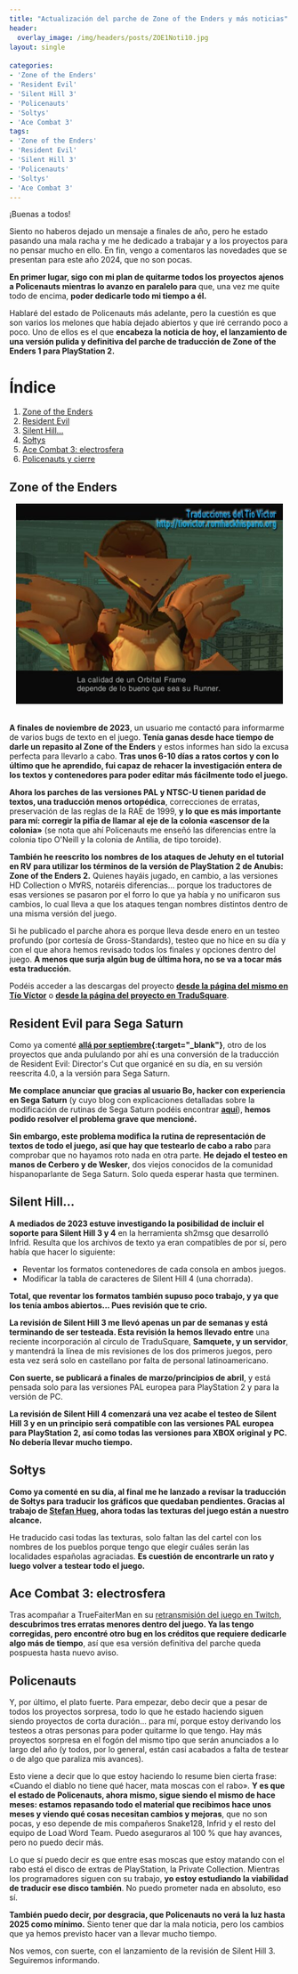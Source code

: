 ```yaml
---
title: "Actualización del parche de Zone of the Enders y más noticias"
header:
  overlay_image: /img/headers/posts/ZOE1Noti10.jpg
layout: single

categories:
- 'Zone of the Enders'
- 'Resident Evil'
- 'Silent Hill 3'
- 'Policenauts'
- 'Soltys'
- 'Ace Combat 3'
tags:
- 'Zone of the Enders'
- 'Resident Evil'
- 'Silent Hill 3'
- 'Policenauts'
- 'Soltys'
- 'Ace Combat 3'
---
```


¡Buenas a todos!

Siento no haberos dejado un mensaje a finales de año, pero he estado pasando una mala racha y me he dedicado a trabajar y a los proyectos para no pensar 
mucho en ello. En fin, vengo a comentaros las novedades que se presentan para este año 2024, que no son pocas.

**En primer lugar, sigo con mi plan de quitarme todos los proyectos ajenos a Policenauts mientras lo avanzo en paralelo para** que, una vez 
me quite todo de encima, **poder dedicarle todo mi tiempo a él.**

Hablaré del estado de Policenauts más adelante, pero la cuestión es que son varios los melones que había dejado abiertos y que iré cerrando poco a poco. 
Uno de ellos es el que **encabeza la noticia de hoy, el lanzamiento de una versión pulida y definitiva del parche de traducción de Zone of the Enders 1 para PlayStation 2.**

<!--more-->

# Índice

1. [Zone of the Enders](#zoe2024)
2. [Resident Evil](#resident)
3. [Silent Hill...](#silenthill)
4. [Sołtys](#soltys)
5. [Ace Combat 3: electrosfera](#acecombat3)
6. [Policenauts y cierre](#policenauts)

## Zone of the Enders<a name="zoe2024"></a>

<center>
<a target="_blank" href="/img/2024/03/ZOE1_2024_23.jpg"><img src="/img/2024/03/ZOE1_2024_23.jpg" alt="Captura de Zone of the Enders" style="width: 50vw; min-width: 320px;" ></a>
</center><br>

**A finales de noviembre de 2023**, un usuario me contactó para informarme de varios bugs de texto en el juego. **Tenía ganas desde hace tiempo de darle un repasito 
al Zone of the Enders** y estos informes han sido la excusa perfecta para llevarlo a cabo. **Tras unos 6-10 días a ratos cortos y con lo último que he aprendido, 
fui capaz de rehacer la investigación entera de los textos y contenedores para poder editar más fácilmente todo el juego.**

**Ahora los parches de las versiones PAL y NTSC-U tienen paridad de textos, una traducción menos ortopédica**, correcciones de erratas, preservación de las reglas de 
la RAE de 1999, **y lo que es más importante para mí: corregir la pifia de llamar al eje de la colonia «ascensor de la colonia»** (se nota que ahí Policenauts me enseñó 
las diferencias entre la colonia tipo O'Neill y la colonia de Antilia, de tipo toroide).

**También he reescrito los nombres de los ataques de Jehuty en el tutorial en RV para utilizar los términos de la versión de PlayStation 2 de Anubis: Zone of the Enders 2.** 
Quienes hayáis jugado, en cambio, a las versiones HD Collection o M∀RS, notaréis diferencias... porque los traductores de esas versiones se pasaron por el forro lo que ya 
había y no unificaron sus cambios, lo cual lleva a que los ataques tengan nombres distintos dentro de una misma versión del juego.

Si he publicado el parche ahora es porque lleva desde enero en un testeo profundo (por cortesía de Gross-Standards), testeo que no hice en su día y con el que ahora 
hemos revisado todos los finales y opciones dentro del juego. **A menos que surja algún bug de última hora, no se va a tocar más esta traducción.**

Podéis acceder a las descargas del proyecto **[desde la página del mismo en Tío Víctor](https://tiovictor.romhackhispano.org/zone-of-the-enders/descargar/)** o 
**[desde la página del proyecto en TraduSquare](https://tradusquare.es/proyectos/zone-of-the-enders/)**.

## Resident Evil para Sega Saturn<a name="resident"></a>

Como ya comenté **[allá por septiembre](https://tiovictor.romhackhispano.org/2023/09/22/novedades-nuevas-redes-sociales-sorpresas/){:target="_blank"}**, otro de los proyectos 
que anda pululando por ahí es una conversión de la traducción de Resident Evil: Director's Cut que organicé en su día, en su versión reescrita 4.0, a la versión para Sega 
Saturn.

**Me complace anunciar que gracias al usuario Bo, hacker con experiencia en Sega Saturn** (y cuyo blog con explicaciones detalladas sobre la modificación de rutinas de Sega Saturn 
podéis encontrar **[aquí](https://32bits.substack.com/)**), **hemos podido resolver el problema grave que mencioné.**

**Sin embargo, este problema modifica la rutina de representación de textos de todo el juego, así que hay que testearlo de cabo a rabo** para comprobar que no hayamos roto nada 
en otra parte. **He dejado el testeo en manos de Cerbero y de Wesker**, dos viejos conocidos de la comunidad hispanoparlante de Sega Saturn. Solo queda esperar hasta que terminen.

## Silent Hill...<a name="silenthill"></a>

**A mediados de 2023 estuve investigando la posibilidad de incluir el soporte para Silent Hill 3 y 4** en la herramienta sh2msg que desarrolló Infrid. Resulta que los archivos 
de texto ya eran compatibles de por sí, pero había que hacer lo siguiente:
 - Reventar los formatos contenedores de cada consola en ambos juegos.
 - Modificar la tabla de caracteres de Silent Hill 4 (una chorrada).

**Total, que reventar los formatos también supuso poco trabajo, y ya que los tenía ambos abiertos... Pues revisión que te crio.**

**La revisión de Silent Hill 3 me llevó apenas un par de semanas y está terminando de ser testeada. Esta revisión la hemos llevado entre** una reciente incorporación al círculo de 
TraduSquare, **Samquete, y un servidor**, y mantendrá la línea de mis revisiones de los dos primeros juegos, pero esta vez será solo en castellano por falta de personal latinoamericano.

**Con suerte, se publicará a finales de marzo/principios de abril**, y está pensada solo para las versiones PAL europea para PlayStation 2 y para la versión de PC.

**La revisión de Silent Hill 4 comenzará una vez acabe el testeo de Silent Hill 3 y en un principio será compatible con las versiones PAL europea para PlayStation 2, así como todas las 
versiones para XBOX original y PC. No debería llevar mucho tiempo.**

## Sołtys<a name="soltys"></a>

**Como ya comenté en su día, al final me he lanzado a revisar la traducción de Sołtys para traducir los gráficos que quedaban pendientes. Gracias al trabajo de [Stefan Hueg](https://github.com/codengine/cge-tools), 
ahora todas las texturas del juego están a nuestro alcance.**

He traducido casi todas las texturas, solo faltan las del cartel con los nombres de los pueblos porque tengo que elegir cuáles serán las localidades españolas agraciadas. 
**Es cuestión de encontrarle un rato y luego volver a testear todo el juego.**

## Ace Combat 3: electrosfera<a name="acecombat3"></a>

Tras acompañar a TrueFaiterMan en su [retransmisión del juego en Twitch](https://www.twitch.tv/truefaiterman/), **descubrimos tres erratas menores dentro del juego. Ya las tengo corregidas, 
pero encontré otro bug en los créditos que requiere dedicarle algo más de tiempo**, así que esa versión definitiva del parche queda pospuesta hasta nuevo aviso.

## Policenauts<a name="policenauts"></a>

Y, por último, el plato fuerte. Para empezar, debo decir que a pesar de todos los proyectos sorpresa, todo lo que he estado haciendo siguen siendo proyectos de corta 
duración... para mí, porque estoy derivando los testeos a otras personas para poder quitarme lo que tengo. Hay más proyectos sorpresa en el fogón del mismo tipo que serán 
anunciados a lo largo del año (y todos, por lo general, están casi acabados a falta de testear o de algo que paraliza mis avances).

Esto viene a decir que lo que estoy haciendo lo resume bien cierta frase: «Cuando el diablo no tiene qué hacer, mata moscas con el rabo». **Y es que el estado de Policenauts, 
ahora mismo, sigue siendo el mismo de hace meses: estamos repasando todo el material que recibimos hace unos meses y viendo qué cosas necesitan cambios y mejoras**, que no 
son pocas, y eso depende de mis compañeros Snake128, Infrid y el resto del equipo de Load Word Team. Puedo aseguraros al 100 % que hay avances, pero no puedo decir más.

Lo que sí puedo decir es que entre esas moscas que estoy matando con el rabo está el disco de extras de PlayStation, la Private Collection. Mientras los programadores siguen 
con su trabajo, **yo estoy estudiando la viabilidad de traducir ese disco también**. No puedo prometer nada en absoluto, eso sí.

**También puedo decir, por desgracia, que Policenauts no verá la luz hasta 2025 como mínimo.** Siento tener que dar la mala noticia, pero los cambios que ya hemos previsto hacer 
van a llevar mucho tiempo.

Nos vemos, con suerte, con el lanzamiento de la revisión de Silent Hill 3. Seguiremos informando.

